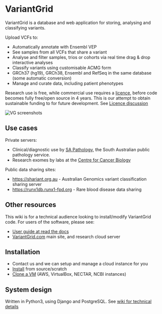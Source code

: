 # VariantGrid

VariantGrid is a database and web application for storing, analysing and classifying variants.

Upload VCFs to:

* Automatically annotate with Ensembl VEP
* See samples from all VCFs that share a variant
* Analyse and filter samples, trios or cohorts via real time drag & drop interactive analyses
* Classify variants using customisable ACMG form
* GRCh37 (hg19), GRCh38, Ensembl and RefSeq in the same database (some automatic conversion)
* Manage and curate data, including patient phenotypes

Research use is free, while commercial use requires a [licence](https://github.com/SACGF/variantgrid/blob/master/LICENCE.md), before code becomes fully free/open source in 4 years. This is our attempt to obtain sustainable funding to for future development. See [Licence discussion](https://github.com/SACGF/variantgrid/wiki/Licence-discussion)

![VG screenshots](https://user-images.githubusercontent.com/763201/95926363-a0c6b580-0e03-11eb-9a5b-1d48e0e46722.png)

## Use cases

Private servers:

* Clinical/diagnostic use by [SA Pathology](https://www.sapathology.sa.gov.au), the South Australian public pathology service. 
* Research exomes by labs at the [Centre for Cancer Biology](https://www.centreforcancerbiology.org.au)

Public data sharing sites:

* https://shariant.org.au - Australian Genomics variant classification sharing server
* https://runx1db.runx1-fpd.org - Rare blood disease data sharing

## Other resources

This wiki is for a technical audience looking to install/modify VariantGrid code. For users of the software, please see:

* [User guide at read the docs](https://variantgrid.readthedocs.io/en/latest/)
* [VariantGrid.com](https://variantgrid.com) main site, and research cloud server

## Installation

* Contact us and we can setup and manage a cloud instance for you
* [Install](https://github.com/SACGF/variantgrid/wiki/Install) from source/scratch
* [Clone a VM](https://github.com/SACGF/variantgrid/wiki/Clone-a-VM) (AWS, VirtualBox, NECTAR, NCBI instances)

## System design

Written in Python3, using Django and PostgreSQL. See [wiki for technical details](https://github.com/SACGF/variantgrid/wiki)
